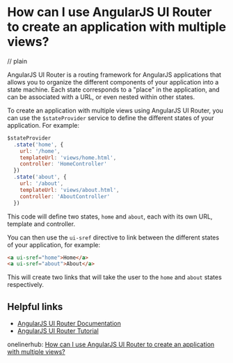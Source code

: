 # How can I use AngularJS UI Router to create an application with multiple views?
// plain

AngularJS UI Router is a routing framework for AngularJS applications that allows you to organize the different components of your application into a state machine. Each state corresponds to a "place" in the application, and can be associated with a URL, or even nested within other states.

To create an application with multiple views using AngularJS UI Router, you can use the `$stateProvider` service to define the different states of your application. For example:

```js
$stateProvider
  .state('home', {
    url: '/home',
    templateUrl: 'views/home.html',
    controller: 'HomeController'
  })
  .state('about', {
    url: '/about',
    templateUrl: 'views/about.html',
    controller: 'AboutController'
  })
```

This code will define two states, `home` and `about`, each with its own URL, template and controller.

You can then use the `ui-sref` directive to link between the different states of your application, for example:

```html
<a ui-sref="home">Home</a>
<a ui-sref="about">About</a>
```

This will create two links that will take the user to the `home` and `about` states respectively.

## Helpful links

- [AngularJS UI Router Documentation](https://ui-router.github.io/docs)
- [AngularJS UI Router Tutorial](https://scotch.io/tutorials/angular-routing-using-ui-router)

onelinerhub: [How can I use AngularJS UI Router to create an application with multiple views?](https://onelinerhub.com/angularjs/how-can-i-use-angularjs-ui-router-to-create-an-application-with-multiple-views)